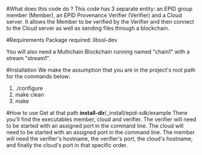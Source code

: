 #What does this code do ?
This code has 3 separate entity: an EPID group member (Member), an EPID Provenance Verifier (Verifier) and a Cloud server.
It allows the Member to be verified by the Verifier and then connect to the Cloud server as well as sending files through a blockchain.

#Requirements
Package required: libssl-dev

You will also need a Multichain Blockchain running named "chain1" with a stream "stream1".

#Installation
We make the assumption that you are in the project's root path for the commands below:

1) ./configure
2) make clean
3) make

#How to use
Get at that path __install-dir__/_install/epid-sdk/example
There you'll find the executables member, cloud and verifier. 
The verifier will need to be started with an assigned port in the command line.
The cloud will need to be started with an assigned port in the command line.
The member will need the verifier's hostname, the verifier's port, the cloud's hostname, and finally the cloud's port in that specific order.
